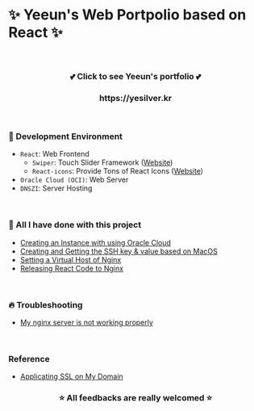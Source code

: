 # ✨ Yeeun's Web Portpolio based on React ✨

</br>

<h3 align="center">💕 Click to see Yeeun's portfolio 💕</h3>
<h3 align="center">https://yesilver.kr</h3>

</br>

### 🔮 Development Environment
- `React`: Web Frontend
  - `Swiper`: Touch Slider Framework ([Website](https://swiperjs.com))
  - `React-icons`: Provide Tons of React Icons ([Website](https://react-icons.github.io/react-icons/))
- `Oracle Cloud (OCI)`: Web Server
- `DNSZI`: Server Hosting

</br>

### 💎 All I have done with this project
- [Creating an Instance with using Oracle Cloud](https://blog.naver.com/0_0yeggy/222453433883)
- [Creating and Getting the SSH key & value based on MacOS](https://blog.naver.com/0_0yeggy/222453440767)
- [Setting a Virtual Host of Nginx](https://blog.naver.com/0_0yeggy/222454902579)
- [Releasing React Code to Nginx](https://blog.naver.com/0_0yeggy)
</br>

### 🔥 Troubleshooting
- [My nginx server is not working properly](https://blog.naver.com/0_0yeggy/222677259517)
</br>

### Reference
- [Applicating SSL on My Domain](https://velog.io/@prayme/ubuntu에-nginx-설치하고-ssl-적용하기)


<h3 align="center">⭐️ All feedbacks are really welcomed ⭐️</h3>
